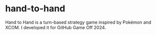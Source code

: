 # hand-to-hand
Hand to Hand is a turn-based strategy game inspired by Pokémon and XCOM. I developed it for GitHub Game Off 2024.
